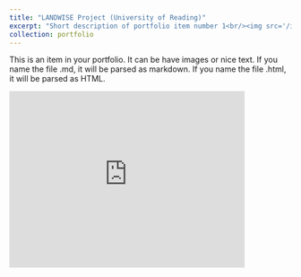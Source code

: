 ```yaml
---
title: "LANDWISE Project (University of Reading)"
excerpt: "Short description of portfolio item number 1<br/><img src='/images/landwise_nfm-border-500x143.png'>"
collection: portfolio
---
```


This is an item in your portfolio. It can be have images or nice text. If you name the file .md, it will be parsed as markdown. If you name the file .html, it will be parsed as HTML. 

<iframe width="420" height="315" src="https://www.youtube.com/watch?v=B_OPkv7YLps" frameborder="0" allowfullscreen></iframe>
